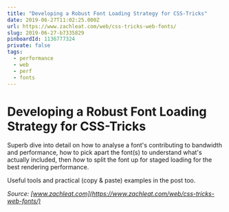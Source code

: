 ```yaml
---
title: "Developing a Robust Font Loading Strategy for CSS-Tricks"
date: 2019-06-27T11:02:25.000Z
url: https://www.zachleat.com/web/css-tricks-web-fonts/
slug: 2019-06-27-b7335829
pinboardId: 1136777324
private: false
tags:
  - performance
  - web
  - perf
  - fonts
---
```


# Developing a Robust Font Loading Strategy for CSS-Tricks

Superb dive into detail on how to analyse a font's contributing to bandwidth and performance, how to pick apart the font(s) to understand what's actually included, then _how_ to split the font up for staged loading for the best rendering performance.

Useful tools and practical (copy & paste) examples in the post too.

_Source: [www.zachleat.com](https://www.zachleat.com/web/css-tricks-web-fonts/)_

